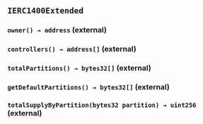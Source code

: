## `IERC1400Extended`






### `owner() → address` (external)





### `controllers() → address[]` (external)





### `totalPartitions() → bytes32[]` (external)





### `getDefaultPartitions() → bytes32[]` (external)





### `totalSupplyByPartition(bytes32 partition) → uint256` (external)








